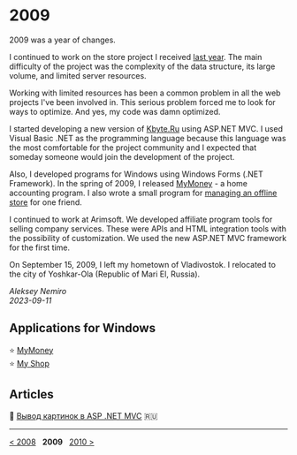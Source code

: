 # 2009

2009 was a year of changes.

I continued to work on the store project I received [last year](../2008).
The main difficulty of the project was the complexity of the data structure, its large volume, and limited server resources.

Working with limited resources has been a common problem in all the web projects I've been involved in.
This serious problem forced me to look for ways to optimize. And yes, my code was damn optimized.

I started developing a new version of [Kbyte.Ru](assets/kbyte.md) using ASP.NET MVC.
I used Visual Basic .NET as the programming language because this language was the most comfortable for the project community and I expected that someday someone would join the development of the project.

Also, I developed programs for Windows using Windows Forms (.NET Framework).
In the spring of 2009, I released [MyMoney](assets/mymoney.md) - a home accounting program.
I also wrote a small program for [managing an offline store](assets/myshop.md) for one friend.

I continued to work at Arimsoft. We developed affiliate program tools for selling company services.
These were APIs and HTML integration tools with the possibility of customization.
We used the new ASP.NET MVC framework for the first time.

On September 15, 2009, I left my hometown of Vladivostok.
I relocated to the city of Yoshkar-Ola (Republic of Mari El, Russia).

_Aleksey Nemiro  
2023-09-11_

## Applications for Windows

:star: [MyMoney](assets/mymoney.md)  
:star: [My Shop](assets/myshop.md)

## Articles

:page_facing_up: [Вывод картинок в ASP .NET MVC](articles/ASPNETMVC_Images.md) :ru:

---
[< 2008](/2008) &nbsp; **2009** &nbsp; [2010 >](/2010)
